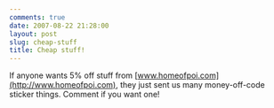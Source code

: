 ```yaml
---
comments: true
date: 2007-08-22 21:28:00
layout: post
slug: cheap-stuff
title: Cheap stuff!
---
```


If anyone wants 5% off stuff from [www.homeofpoi.com](http://www.homeofpoi.com), they just sent us many money-off-code sticker things.  Comment if you want one!
